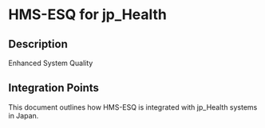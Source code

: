 # HMS-ESQ for jp_Health

## Description

Enhanced System Quality

## Integration Points

This document outlines how HMS-ESQ is integrated with jp_Health systems in Japan.

